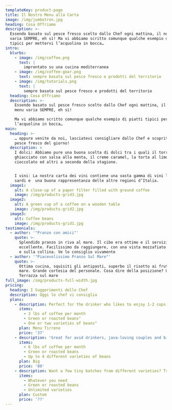 ```yaml
---
templateKey: product-page
title: Il Nostro Menu alla Carta
image: /img/jumbotron.jpg
heading: Cosa Offriamo
description: >-
  Essendo basato sul pesce fresco scelto dallo Chef ogni mattina, il nostro menu
  varia SEMPRE, eh sì! Ma vi abbiamo scritto comunque qualche esempio di piatti
  tipici per mettervi l’acquolina in bocca…
intro:
  blurbs:
    - image: /img/coffee.png
      text: |
        improntato su una cucina mediterranea
    - image: /img/coffee-gear.png
      text: sempre basata sul pesce fresco e prodotti del territorio
    - image: /img/tutorials.png
      text: |
        sempre basata sul pesce fresco e prodotti del territorio
  heading: Cosa Offriamo
  description: >-
    Essendo basato sul pesce fresco scelto dallo Chef ogni mattina, il nostro
    menu varia SEMPRE, eh sì!

    Ma vi abbiamo scritto comunque qualche esempio di piatti tipici per mettervi
    l’acquolina in bocca…
main:
  heading: >-
    … oppure venite da noi, lasciatevi consigliare dallo Chef e scoprite il
    pesce fresco del giorno!
  description: >
    I dolci: Abbiamo pure una buona scelta di dolci tra i quali il torroncino
    ghiacciato con salsa alla menta, il creme caramel, la torta al limone o al
    cioccolato ed altri a seconda della stagione.


    I vini: La nostra carta dei vini contiene una vasta gamma di vini liguri e
    sardi e  una buona rappresentanza delle altre regioni d’Italia.
  image1:
    alt: A close-up of a paper filter filled with ground coffee
    image: /img/products-grid3.jpg
  image2:
    alt: A green cup of a coffee on a wooden table
    image: /img/products-grid2.jpg
  image3:
    alt: Coffee beans
    image: /img/products-grid1.jpg
testimonials:
  - author: '"Pranzo con amici"'
    quote: >-
      Splendido pranzo in riva al mare. Il cibo era ottimo e il servizio
      eccellente. Facilissimo da raggiungere, con una vista mozzafiato sul mare
      e sulla collina. Ve lo consiglio vivamente
  - author: '"Piacevolissimo Pranzo Sul Mare"'
    quote: >-
      Ottima cucina, squisiti gli antipasti, superbo il risotto ai frutti di
      mare. Grande cortesia del personale. Cosa dire della posizione? Una
      Terrazza sul mare
full_image: /img/products-full-width.jpg
pricing:
  heading: I Suggerimenti dello Chef
  description: Oggi lo chef vi consiglia
  plans:
    - description: Perfect for the drinker who likes to enjoy 1-2 cups per day.
      items:
        - 3 lbs of coffee per month
        - Green or roasted beans"
        - One or two varieties of beans"
      plan: Menu Tirreno
      price: '37'
    - description: 'Great for avid drinkers, java-loving couples and bigger crowds'
      items:
        - 6 lbs of coffee per month
        - Green or roasted beans
        - Up to 4 different varieties of beans
      plan: Big
      price: '80'
    - description: Want a few tiny batches from different varieties? Try our custom plan
      items:
        - Whatever you need
        - Green or roasted beans
        - Unlimited varieties
      plan: Custom
      price: '??'
---
```



